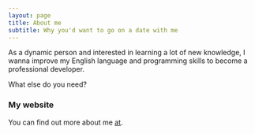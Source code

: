 ```yaml
---
layout: page
title: About me
subtitle: Why you'd want to go on a date with me
---
```


As a dynamic person and interested in learning a lot of new knowledge, I wanna improve my English language and programming skills to become a professional developer.

What else do you need?

### My website

You can find out more about me [at](https://phamvankhang.name.vn).
